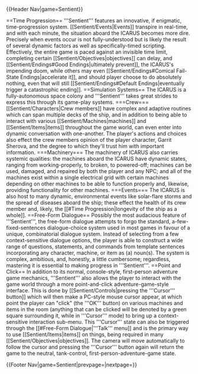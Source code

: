 {{Header Nav|game=Sentient}}

==Time Progression==
'''Sentient''' features an innovative, if enigmatic, time-progression system. [[Sentient/Events|Events]] transpire in real-time, and with each minute, the situation aboard the ICARUS becomes more dire. Precisely when events occur is not fully-understood but is likely the result of several dynamic factors as well as specifically-timed scripting. Effectively, the entire game is paced against an invisible time limit, completing certain [[Sentient/Objectives|objectives]] can delay, and [[Sentient/Endings#Good Endings|ultimately prevent]], the ICARUS's impending doom, while others may even [[Sentient/Endings#Comical Fail-State Endings|accelerate it]], and should player choose to do absolutely nothing, even that will still [[Sentient/Endings#Default Endings|eventually trigger a catastrophic ending]].
==Simulation Systems==
The ICARUS is a fully-autonomous space colony and '''Sentient''' takes great strides to express this through its game-play systems. 
===Crew===
[[Sentient/Characters|Crew members]] have complex and adaptive routines which can span multiple decks of the ship, and in addition to being able to interact with various [[Sentient/Machines|machines]] and [[Sentient/Items|items]] throughout the game world, can even enter into dynamic conversation with one-another. The player's actions and choices also effect the crew members opinion of the player character, Garrit Sherova, and the degree to which they'll trust him with important information.
===Machinery===
The machinery of ICARUS also carries systemic qualities: the machines aboard the ICARUS have dynamic states, ranging from working-properly, to broken, to powered-off; machines can be used, damaged, and repaired by both the player and any NPC; and all of the machines exist within a single electrical grid with certain machines depending on other machines to be able to function properly and, likewise, providing functionality for other machines.
===Events===
The ICARUS is also host to many dynamic, environmental events like solar-flare storms and the spread of diseases aboard the ship; these effect the health of its crew member and, likely, the [[#Time Progression|longevity of the ship as a whole]].
==Free-Form Dialogue==
Possibly the most audacious feature of '''Sentient''', the free-form dialogue attempts to forgo the standard, a-few-fixed-sentences dialogue-choice system used in most games in favour of a unique, combinatorial dialogue system. Instead of selecting from a few context-sensitive dialogue options, the player is able to construct a wide range of questions, statements, and commands from template sentences incorporating any character, machine, or item as (a) noun(s). The system is complex, ambitious, and, honestly, a little cumbersome; regardless, mastering it is essential to making progress in '''Sentient'''.
==Point and Click==
In addition to its normal, console-style, first-person adventure game mechanics, '''Sentient''' also allows the player to interact with the game world through a more point-and-click adventure-game-style interface. This is done by [[Sentient/Controls|pressing the '''Cursor''' button]] which will then make a PC-style mouse cursor appear, at which point the player can "click" (the '''OK''' button) on various machines and items in the room (anything that can be clicked will be denoted by a green square surrounding it, while in '''Cursor''' mode) to bring up a context-sensitive interaction sub-menu. This '''Cursor''' state can also be triggered through the [[#Free-Form Dialogue|'''Talk''' menu]] and is the primary way to use [[Sentient/Items|items]] on things, being required in many [[Sentient/Objectives|objectives]]. The camera will move automatically to follow the cursor and pressing the '''Cursor''' button again will return the game to the neutral, tank-control, first-person-adventure-game state.

{{Footer Nav|game=Sentient|prevpage=|nextpage=}}

